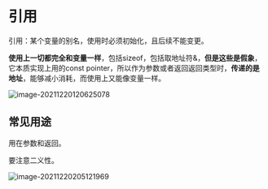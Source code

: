 # 引用

引用：某个变量的别名，使用时必须初始化，且后续不能变更。

**使用上一切都完全和变量一样**，包括sizeof，包括取地址符&，**但是这些是假象**，它本质实现上用的const pointer，所以作为参数或者返回返回类型时，**传递的是地址**，能够减小消耗，而使用上又能像变量一样。

![image-20211220120625078](C:\Users\Godlight666\AppData\Roaming\Typora\typora-user-images\image-20211220120625078.png)

## 常见用途

用在参数和返回。

要注意二义性。

![image-20211220205121969](C:\Users\Godlight666\AppData\Roaming\Typora\typora-user-images\image-20211220205121969.png)